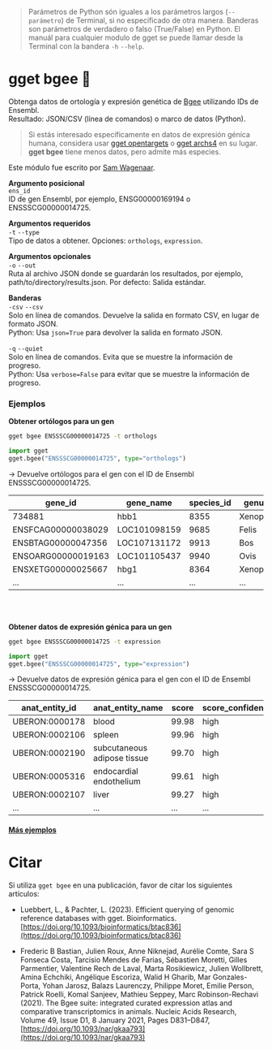 
> Parámetros de Python són iguales a los parámetros largos (`--parámetro`) de Terminal, si no especificado de otra manera. Banderas son parámetros de verdadero o falso (True/False) en Python. El manuál para cualquier modulo de gget se puede llamar desde la Terminal con la bandera `-h` `--help`.  
# gget bgee 🐝

Obtenga datos de ortología y expresión genética de [Bgee](https://www.bgee.org/) utilizando IDs de Ensembl.  
Resultado: JSON/CSV (línea de comandos) o marco de datos (Python).  

> Si estás interesado específicamente en datos de expresión génica humana, considera usar [gget opentargets](./opentargets.md) o [gget archs4](./archs4.md) en su lugar. **gget bgee** tiene menos datos, pero admite más especies.

Este módulo fue escrito por [Sam Wagenaar](https://github.com/techno-sam).

**Argumento posicional**  
`ens_id`  
ID de gen Ensembl, por ejemplo, ENSG00000169194 o ENSSSCG00000014725.

**Argumentos requeridos**  
`-t` `--type`  
Tipo de datos a obtener. Opciones: `orthologs`, `expression`.  

**Argumentos opcionales**  
`-o` `--out`  
Ruta al archivo JSON donde se guardarán los resultados, por ejemplo, path/to/directory/results.json. Por defecto: Salida estándar.

**Banderas**  
`-csv` `--csv`  
Solo en línea de comandos. Devuelve la salida en formato CSV, en lugar de formato JSON.  
Python: Usa `json=True` para devolver la salida en formato JSON.

`-q` `--quiet`  
Solo en línea de comandos. Evita que se muestre la información de progreso.  
Python: Usa `verbose=False` para evitar que se muestre la información de progreso.
  
### Ejemplos

**Obtener ortólogos para un gen**

```bash
gget bgee ENSSSCG00000014725 -t orthologs
```
```python
import gget
gget.bgee("ENSSSCG00000014725", type="orthologs")
```

&rarr; Devuelve ortólogos para el gen con el ID de Ensembl ENSSSCG00000014725.

| gene_id            | gene_name    | species_id | genus   | species    |
|--------------------|--------------|------------|---------|------------|
| 734881             | hbb1         | 8355       | Xenopus | laevis     |
| ENSFCAG00000038029 | LOC101098159 | 9685       | Felis   | catus      |
| ENSBTAG00000047356 | LOC107131172 | 9913       | Bos     | taurus     |
| ENSOARG00000019163 | LOC101105437 | 9940       | Ovis    | aries      |
| ENSXETG00000025667 | hbg1         | 8364       | Xenopus | tropicalis |
| ...                | ...          | ...        | ...     | ...        |

<br/><br/>

**Obtener datos de expresión génica para un gen**

```bash
gget bgee ENSSSCG00000014725 -t expression
```
```python
import gget
gget.bgee("ENSSSCG00000014725", type="expression")
```

&rarr; Devuelve datos de expresión génica para el gen con el ID de Ensembl ENSSSCG00000014725.

| anat_entity_id | anat_entity_name            | score | score_confidence | expression_state |
|----------------|-----------------------------|-------|------------------|------------------|
| UBERON:0000178 | blood                       | 99.98 | high             | expressed        |
| UBERON:0002106 | spleen                      | 99.96 | high             | expressed        |
| UBERON:0002190 | subcutaneous adipose tissue | 99.70 | high             | expressed        |
| UBERON:0005316 | endocardial endothelium     | 99.61 | high             | expressed        |
| UBERON:0002107 | liver                       | 99.27 | high             | expressed        |
| ...            | ...                         | ...   | ...              | ...              |

    
#### [Más ejemplos](https://github.com/pachterlab/gget_examples)

# Citar    
Si utiliza `gget bgee` en una publicación, favor de citar los siguientes artículos:

- Luebbert, L., & Pachter, L. (2023). Efficient querying of genomic reference databases with gget. Bioinformatics. [https://doi.org/10.1093/bioinformatics/btac836](https://doi.org/10.1093/bioinformatics/btac836)

- Frederic B Bastian, Julien Roux, Anne Niknejad, Aurélie Comte, Sara S Fonseca Costa, Tarcisio Mendes de Farias, Sébastien Moretti, Gilles Parmentier, Valentine Rech de Laval, Marta Rosikiewicz, Julien Wollbrett, Amina Echchiki, Angélique Escoriza, Walid H Gharib, Mar Gonzales-Porta, Yohan Jarosz, Balazs Laurenczy, Philippe Moret, Emilie Person, Patrick Roelli, Komal Sanjeev, Mathieu Seppey, Marc Robinson-Rechavi (2021). The Bgee suite: integrated curated expression atlas and comparative transcriptomics in animals. Nucleic Acids Research, Volume 49, Issue D1, 8 January 2021, Pages D831–D847, [https://doi.org/10.1093/nar/gkaa793](https://doi.org/10.1093/nar/gkaa793)
